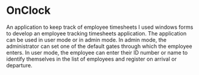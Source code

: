 # OnClock
An application to keep track of employee timesheets
I used windows forms to develop an employee tracking timesheets
application. The application can be used in user mode or in admin
mode. In admin mode, the administrator can set one of the default
gates through which the employee enters. In user mode, the
employee can enter their ID number or name to identify
themselves in the list of employees and register on arrival or
departure.
